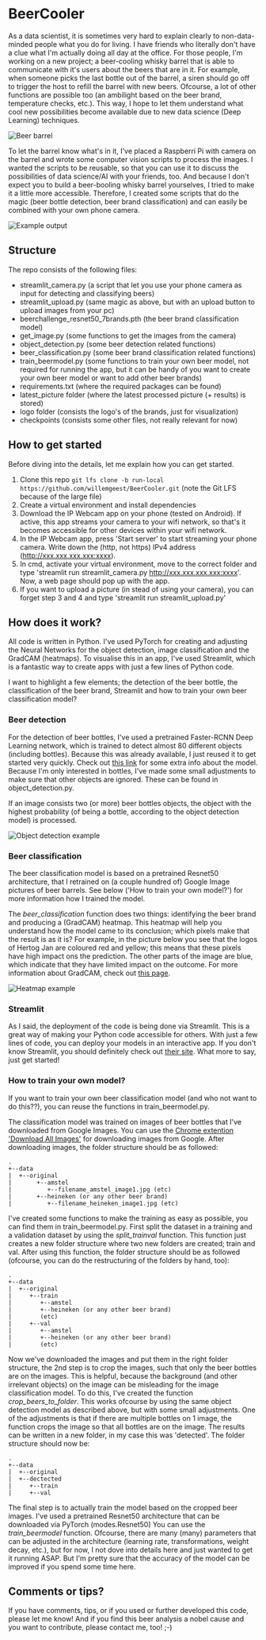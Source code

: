 # BeerCooler

As a data scientist, it is sometimes very hard to explain clearly to non-data-minded people what you do for living. I have friends who literally don't have a clue what I'm actually doing all day at the office. For those people, I'm working on a new project; a beer-cooling whisky barrel that is able to communicate with it's users about the beers that are in it. For example, when someone picks the last bottle out of the barrel, a siren should go off to trigger the host to refill the barrel with new beers. Ofcourse, a lot of other functions are possible too (an ambilight based on the beer brand, temperature checks, etc.). This way, I hope to let them understand what cool new possibilities become available due to new data science (Deep Learning) techniques. 

![Beer barrel](checkpoints/beer_barrel.jpg)

To let the barrel know what's in it, I've placed a Raspberri Pi with camera on the barrel and wrote some computer vision scripts to process the images. I wanted the scripts to be reusable, so that you can use it to discuss the possibilities of data science/AI with your friends, too. And because I don't expect you to build a beer-booling whisky barrel yourselves, I tried to make it a little more accessible. Therefore, I created some scripts that do the magic (beer bottle detection, beer brand classification) and can easily be combined with your own phone camera.

![Example output](checkpoints/beerclassification_output.JPG)

## Structure

The repo consists of the following files:
- streamlit_camera.py (a script that let you use your phone camera as input for detecting and classifying beers)
- streamlit_upload.py (same magic as above, but with an upload button to upload images from your pc)
- beerchallenge_resnet50_7brands.pth (the beer brand classification model)
- get_image.py (some functions to get the images from the camera)
- object_detection.py (some beer detection related functions)
- beer_classification.py (some beer brand classification related functions)
- train_beermodel.py (some functions to train your own beer model, not required for running the app, but it can be handy of you want to create your own beer model or want to add other beer brands)
- requirements.txt (where the required packages can be found)
- latest_picture folder (where the latest processed picture (+ results) is stored)
- logo folder (consists the logo's of the brands, just for visualization)
- checkpoints (consists some other files, not really relevant for now)

## How to get started

Before diving into the details, let me explain how you can get started.

1) Clone this repo ```git lfs clone -b run-local https://github.com/willemgeest/BeerCooler.git``` (note the Git LFS because of the large file)
2) Create a virtual environment and install dependencies
3) Download the IP Webcam app on your phone (tested on Android). If active, this app streams your camera to your wifi network, so that's it becomes accessible for other devices within your wifi network. 
4) In the IP Webcam app, press 'Start server' to start streaming your phone camera. Write down the (http, not https) IPv4 address (http://xxx.xxx.xxx.xxx:xxxx). 
5) In cmd, activate your virtual environment, move to the correct folder and type 'streamlit run streamlit_camera.py http://xxx.xxx.xxx.xxx:xxxx'. Now, a web page should pop up with the app. 
6) If you want to upload a picture (in stead of using your camera), you can forget step 3 and 4 and type 'streamlit run streamlit_upload.py'

## How does it work?

All code is written in Python. I've used PyTorch for creating and adjusting the Neural Networks for the object detection, image classification and the GradCAM (heatmaps). To visualise this in an app, I've used Streamlit, which is a fantastic way to create apps with just a few lines of Python code. 

I want to highlight a few elements; the detection of the beer bottle, the classification of the beer brand, Streamlit and how to train your own beer classification model?

### Beer detection

For the detection of beer bottles, I've used a pretrained Faster-RCNN Deep Learning network, which is trained to detect almost 80 different objects (including bottles). Because this was already available, I just reused it to get started very quickly. Check out [this link](https://debuggercafe.com/faster-rcnn-object-detection-with-pytorch/) for some extra info about the model. Because I'm only interested in bottles, I've made some small adjustments to make sure that other objects are ignored. These can be found in object_detection.py.

If an image consists two (or more) beer bottles objects, the object with the highest probability (of being a bottle, according to the object detection model) is processed. 

![Object detection example](checkpoints/object_detection_example.jpg)

### Beer classification

The beer classification model is based on a pretrained Resnet50 architecture, that I retrained on (a couple hundred of) Google Image pictures of beer barrels. See below ('How to train your own model?') for more information how I trained the model. 

The *beer_classification* function does two things: identifying the beer brand and producing a (GradCAM) heatmap. This heatmap will help you understand how the model came to its conclusion; which pixels make that the result is as it is? For example, in the picture below you see that the logos of Hertog Jan are coloured red and yellow; this means that these pixels have high impact ons the prediction. The other parts of the image are blue, which indicate that they have limited impact on the outcome. For more information about GradCAM, check out [this page](https://medium.com/@stepanulyanin/implementing-grad-cam-in-pytorch-ea0937c31e82).

![Heatmap example](checkpoints/heatmap_example.jpg)

### Streamlit

As I said, the deployment of the code is being done via Streamlit. This is a great way of making your Python code accessible for others. With just a few lines of code, you can deploy your models in an interactive app. If you don't know Streamlit, you should definitely check out [their site](https://www.streamlit.io/). What more to say, just get started!

### How to train your own model?

If you want to train your own beer classification model (and who not want to do this??), you can reuse the functions in train_beermodel.py. 

The classification model was trained on images of beer bottles that I've downloaded from Google Images. You can use the [Chrome extention 'Download All Images'](https://chrome.google.com/webstore/detail/download-all-images/ifipmflagepipjokmbdecpmjbibjnakm) for downloading images from Google. After downloading images, the folder structure should be as followed:
```
.
+--data
|  +--original
|       +--amstel
|          +--filename_amstel_image1.jpg (etc)
|       +--heineken (or any other beer brand)
|          +--filename_heineken_image1.jpg (etc)
```

I've created some functions to make the training as easy as possible, you can find them in train_beermodel.py. First split the dataset in a training and a validation dataset by using the *split_trainval* function. This function just creates a new folder structure where two new folders are created; train and val. After using this function, the folder structure should be as followed (ofcourse, you can do the restructuring of the folders by hand, too):
```
.
+--data
|  +--original
|     +--train
|        +--amstel
|        +--heineken (or any other beer brand)
|        (etc)
|     +--val
|        +--amstel
|        +--heineken (or any other beer brand)
|        (etc)
```
Now we've downloaded the images and put them in the right folder structure, the 2nd step is to crop the images, such that only the beer bottles are on the images. This is helpful, because the background (and other irrelevant objects) on the image can be misleading for the image classification model. To do this, I've created the function *crop_beers_to_folder*. This works ofcourse by using the same object detection model as described above, but with some small adjustments. One of the adjustments is that if there are multiple bottles on 1 image, the function crops the image so that all bottles are on the image. The results can be written in a new folder, in my case this was 'detected'. The folder structure should now be:
```
.
+--data
|  +--original
|  +--dectected
|     +--train
|     +--val
```
The final step is to actually train the model based on the cropped beer images. I've used a pretrained Resnet50 architecture that can be downloaded via PyTorch (modes.Resnet50) You can use the *train_beermodel* function. Ofcourse, there are many (many) parameters that can be adjusted in the architecture (learning rate, transformations, weight decay, etc.), but for now, I not dove into details here and just wanted to get it running ASAP. But I'm pretty sure that the accuracy of the model can be improved if you spend some time here. 

## Comments or tips?

If you have comments, tips, or if you used or further developed this code, please let me know! And if you find this beer analysis a nobel cause and you want to contribute, please contact me, too! ;-)
